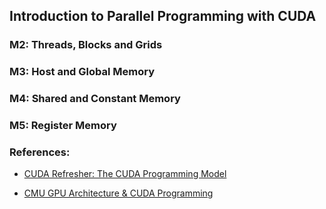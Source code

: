 ## Introduction to Parallel Programming with CUDA

### M2: Threads, Blocks and Grids

### M3: Host and Global Memory

### M4: Shared and Constant Memory

### M5: Register Memory


### References:

- [CUDA Refresher: The CUDA Programming Model](https://developer.nvidia.com/blog/cuda-refresher-cuda-programming-model/)

- [CMU GPU Architecture & CUDA Programming](https://www.cs.cmu.edu/afs/cs/academic/class/15418-s18/www/lectures/06_gpuarch.pdf)

